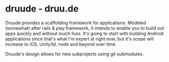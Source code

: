 druude - druu.de
================

Druude provides a scaffolding framework for applications. Modeled (somewhat) after rails & play framework, it intends to enable you to build out apps quickly and without much fuss.  It's going to start with building Android applications since that's what I'm expert at right now, but it's scope will increase to iOS, Unity3d, node and beyond over time.

Druude's design allows for new subprojects using git submodules.
